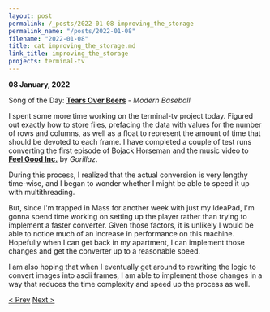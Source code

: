 ```yaml
---
layout: post
permalink: /_posts/2022-01-08-improving_the_storage
permalink_name: "/posts/2022-01-08"
filename: "2022-01-08"
title: cat improving_the_storage.md
link_title: improving_the_storage
projects: terminal-tv
---
```

**08 January, 2022**

Song of the Day: [**Tears Over Beers**](https://youtu.be/kxViktJCHlg) - *Modern Baseball*

I spent some more time working on the terminal-tv project today. Figured out exactly how to store files, prefacing the data with values for the number of rows and columns, as well as a float to represent the amount of time that should be devoted to each frame. I have completed a couple of test runs converting the first episode of Bojack Horseman and the music video to [**Feel Good Inc.**](https://youtu.be/HyHNuVaZJ-k) by *Gorillaz*.

During this process, I realized that the actual conversion is very lengthy time-wise, and I began to wonder whether I might be able to speed it up with multithreading.

But, since I'm trapped in Mass for another week with just my IdeaPad, I'm gonna spend time working on setting up the player rather than trying to implement a faster converter. Given those factors, it is unlikely I would be able to notice much of an increase in performance on this machine. Hopefully when I can get back in my apartment, I can implement those changes and get the converter up to a reasonable speed.

I am also hoping that when I eventually get around to rewriting the logic to convert images into ascii frames, I am able to implement those changes in a way that reduces the time complexity and speed up the process as well.

[< Prev](/_posts/2022-01-07-finished_the_converter)    [Next >](/all_caught_up)
